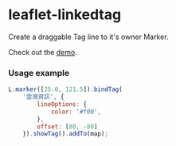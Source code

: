 leaflet-linkedtag
===========================

Create a draggable Tag line to it's owner Marker.

Check out the [demo](http://cloudybay.github.io/leaflet-linkedtag/example/).

### Usage example

```javascript
L.marker([25.0, 121.5]).bindTag(
    '雲灣資訊', {
        lineOptions: {
            color: '#f00',
        },
        offset: [80, -80]
    }).showTag().addTo(map);

```

